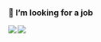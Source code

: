 ### 🌱 I’m looking for a job

<a href="#">
  <img align="left" src="https://github-readme-stats.vercel.app/api?username=S1000f&show_icons=true&theme=cobalt" />
</a>
<a href="#">
  <img align="left" src="https://github-readme-stats.vercel.app/api/top-langs/?username=S1000f&hide_langs_below=1&theme=cobalt" />
</a>


<!--
**S1000f/S1000f** is a ✨ _special_ ✨ repository because its `README.md` (this file) appears on your GitHub profile.

Here are some ideas to get you started:

- 🔭 I’m currently working on ...
- 🌱 I’m currently learning ...
- 👯 I’m looking to collaborate on ...
- 🤔 I’m looking for help with ...
- 💬 Ask me about ...
- 📫 How to reach me: ...
- 😄 Pronouns: ...
- ⚡ Fun fact: ...
-->
